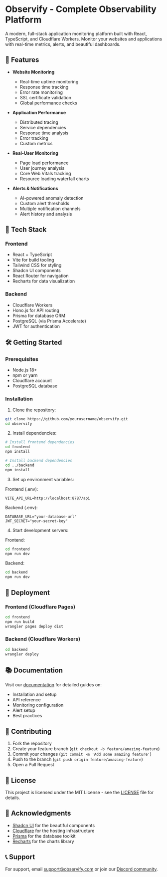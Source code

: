# Observify - Complete Observability Platform

A modern, full-stack application monitoring platform built with React, TypeScript, and Cloudflare Workers. Monitor your websites and applications with real-time metrics, alerts, and beautiful dashboards.

## 🌟 Features

- **Website Monitoring**
  - Real-time uptime monitoring
  - Response time tracking
  - Error rate monitoring
  - SSL certificate validation
  - Global performance checks

- **Application Performance**
  - Distributed tracing
  - Service dependencies
  - Response time analysis
  - Error tracking
  - Custom metrics

- **Real-User Monitoring**
  - Page load performance
  - User journey analysis
  - Core Web Vitals tracking
  - Resource loading waterfall charts

- **Alerts & Notifications**
  - AI-powered anomaly detection
  - Custom alert thresholds
  - Multiple notification channels
  - Alert history and analysis

## 🚀 Tech Stack

### Frontend
- React + TypeScript
- Vite for build tooling
- Tailwind CSS for styling
- Shadcn UI components
- React Router for navigation
- Recharts for data visualization

### Backend
- Cloudflare Workers
- Hono.js for API routing
- Prisma for database ORM
- PostgreSQL (via Prisma Accelerate)
- JWT for authentication

## 🛠️ Getting Started

### Prerequisites
- Node.js 18+
- npm or yarn
- Cloudflare account
- PostgreSQL database

### Installation

1. Clone the repository:
```bash
git clone https://github.com/yourusername/observify.git
cd observify
```

2. Install dependencies:
```bash
# Install frontend dependencies
cd frontend
npm install

# Install backend dependencies
cd ../backend
npm install
```

3. Set up environment variables:

Frontend (.env):
```env
VITE_API_URL=http://localhost:8787/api
```

Backend (.env):
```env
DATABASE_URL="your-database-url"
JWT_SECRET="your-secret-key"
```

4. Start development servers:

Frontend:
```bash
cd frontend
npm run dev
```

Backend:
```bash
cd backend
npm run dev
```

## 🚀 Deployment

### Frontend (Cloudflare Pages)
```bash
cd frontend
npm run build
wrangler pages deploy dist
```

### Backend (Cloudflare Workers)
```bash
cd backend
wrangler deploy
```

## 📚 Documentation

Visit our [documentation](https://observify.pages.dev/docs) for detailed guides on:
- Installation and setup
- API reference
- Monitoring configuration
- Alert setup
- Best practices

## 🤝 Contributing

1. Fork the repository
2. Create your feature branch (`git checkout -b feature/amazing-feature`)
3. Commit your changes (`git commit -m 'Add some amazing feature'`)
4. Push to the branch (`git push origin feature/amazing-feature`)
5. Open a Pull Request

## 📝 License

This project is licensed under the MIT License - see the [LICENSE](LICENSE) file for details.

## 🙏 Acknowledgments

- [Shadcn UI](https://ui.shadcn.com/) for the beautiful components
- [Cloudflare](https://cloudflare.com) for the hosting infrastructure
- [Prisma](https://prisma.io) for the database toolkit
- [Recharts](https://recharts.org/) for the charts library

## 📞 Support

For support, email support@observify.com or join our [Discord community](https://discord.gg/observify).
